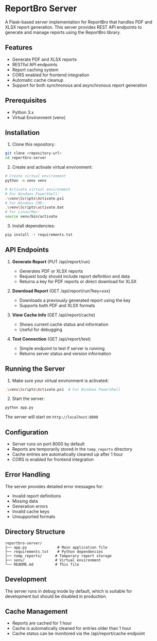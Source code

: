 # ReportBro Server

A Flask-based server implementation for ReportBro that handles PDF and XLSX report generation. This server provides REST API endpoints to generate and manage reports using the ReportBro library.

## Features

- Generate PDF and XLSX reports
- RESTful API endpoints
- Report caching system
- CORS enabled for frontend integration
- Automatic cache cleanup
- Support for both synchronous and asynchronous report generation

## Prerequisites

- Python 3.x
- Virtual Environment (venv)

## Installation

1. Clone this repository:

```bash
git clone <repository-url>
cd reportbro-server
```

2. Create and activate virtual environment:

```bash
# Create virtual environment
python -m venv venv

# Activate virtual environment
# For Windows PowerShell:
.\venv\Scripts\Activate.ps1
# For Windows CMD:
.\venv\Scripts\activate.bat
# For Linux/Mac:
source venv/bin/activate
```

3. Install dependencies:

```bash
pip install -r requirements.txt
```

## API Endpoints

1. **Generate Report** (PUT /api/report/run)

   - Generates PDF or XLSX reports
   - Request body should include report definition and data
   - Returns a key for PDF reports or direct download for XLSX

2. **Download Report** (GET /api/report/run?key=xxx)

   - Downloads a previously generated report using the key
   - Supports both PDF and XLSX formats

3. **View Cache Info** (GET /api/report/cache)

   - Shows current cache status and information
   - Useful for debugging

4. **Test Connection** (GET /api/report/test)
   - Simple endpoint to test if server is running
   - Returns server status and version information

## Running the Server

1. Make sure your virtual environment is activated:

```bash
.\venv\Scripts\Activate.ps1  # For Windows PowerShell
```

2. Start the server:

```bash
python app.py
```

The server will start on `http://localhost:8000`

## Configuration

- Server runs on port 8000 by default
- Reports are temporarily stored in the `temp_reports` directory
- Cache entries are automatically cleaned up after 1 hour
- CORS is enabled for frontend integration

## Error Handling

The server provides detailed error messages for:

- Invalid report definitions
- Missing data
- Generation errors
- Invalid cache keys
- Unsupported formats

## Directory Structure

```
reportbro-server/
├── app.py              # Main application file
├── requirements.txt    # Python dependencies
├── temp_reports/      # Temporary report storage
├── venv/              # Virtual environment
└── README.md          # This file
```

## Development

The server runs in debug mode by default, which is suitable for development but should be disabled in production.

## Cache Management

- Reports are cached for 1 hour
- Cache is automatically cleaned for entries older than 1 hour
- Cache status can be monitored via the /api/report/cache endpoint
